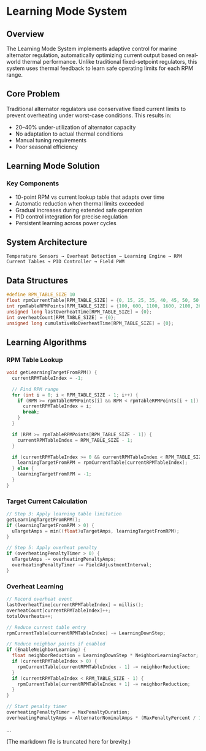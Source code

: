 # Learning Mode System

## Overview
The Learning Mode System implements adaptive control for marine alternator regulation, automatically optimizing current output based on real-world thermal performance. Unlike traditional fixed-setpoint regulators, this system uses thermal feedback to learn safe operating limits for each RPM range.

## Core Problem
Traditional alternator regulators use conservative fixed current limits to prevent overheating under worst-case conditions. This results in:

- 20–40% under-utilization of alternator capacity
- No adaptation to actual thermal conditions
- Manual tuning requirements
- Poor seasonal efficiency

## Learning Mode Solution
### Key Components
- 10-point RPM vs current lookup table that adapts over time
- Automatic reduction when thermal limits exceeded
- Gradual increases during extended safe operation
- PID control integration for precise regulation
- Persistent learning across power cycles

## System Architecture
```
Temperature Sensors → Overheat Detection → Learning Engine → RPM Current Tables → PID Controller → Field PWM
```

## Data Structures
```cpp
#define RPM_TABLE_SIZE 10
float rpmCurrentTable[RPM_TABLE_SIZE] = {0, 15, 25, 35, 40, 45, 50, 50, 45, 40};
int rpmTableRPMPoints[RPM_TABLE_SIZE] = {100, 600, 1100, 1600, 2100, 2600, 3100, 3600, 4100, 4600};
unsigned long lastOverheatTime[RPM_TABLE_SIZE] = {0};
int overheatCount[RPM_TABLE_SIZE] = {0};
unsigned long cumulativeNoOverheatTime[RPM_TABLE_SIZE] = {0};
```

## Learning Algorithms

### RPM Table Lookup
```cpp
void getLearningTargetFromRPM() {
  currentRPMTableIndex = -1;

  // Find RPM range
  for (int i = 0; i < RPM_TABLE_SIZE - 1; i++) {
    if (RPM >= rpmTableRPMPoints[i] && RPM < rpmTableRPMPoints[i + 1]) {
      currentRPMTableIndex = i;
      break;
    }
  }

  if (RPM >= rpmTableRPMPoints[RPM_TABLE_SIZE - 1]) {
    currentRPMTableIndex = RPM_TABLE_SIZE - 1;
  }

  if (currentRPMTableIndex >= 0 && currentRPMTableIndex < RPM_TABLE_SIZE) {
    learningTargetFromRPM = rpmCurrentTable[currentRPMTableIndex];
  } else {
    learningTargetFromRPM = -1;
  }
}
```

### Target Current Calculation
```cpp
// Step 3: Apply learning table limitation
getLearningTargetFromRPM();
if (learningTargetFromRPM > 0) {
  uTargetAmps = min((float)uTargetAmps, learningTargetFromRPM);
}

// Step 5: Apply overheat penalty
if (overheatingPenaltyTimer > 0) {
  uTargetAmps -= overheatingPenaltyAmps;
  overheatingPenaltyTimer -= FieldAdjustmentInterval;
}
```

### Overheat Learning
```cpp
// Record overheat event
lastOverheatTime[currentRPMTableIndex] = millis();
overheatCount[currentRPMTableIndex]++;
totalOverheats++;

// Reduce current table entry
rpmCurrentTable[currentRPMTableIndex] -= LearningDownStep;

// Reduce neighbor points if enabled
if (EnableNeighborLearning) {
  float neighborReduction = LearningDownStep * NeighborLearningFactor;
  if (currentRPMTableIndex > 0) {
    rpmCurrentTable[currentRPMTableIndex - 1] -= neighborReduction;
  }
  if (currentRPMTableIndex < RPM_TABLE_SIZE - 1) {
    rpmCurrentTable[currentRPMTableIndex + 1] -= neighborReduction;
  }
}

// Start penalty timer
overheatingPenaltyTimer = MaxPenaltyDuration;
overheatingPenaltyAmps = AlternatorNominalAmps * (MaxPenaltyPercent / 100.0);
```

...

(The markdown file is truncated here for brevity.)